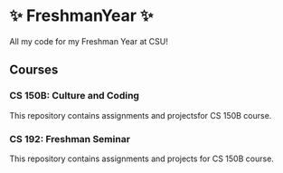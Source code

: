 # :sparkles: FreshmanYear :sparkles: 

All my code for my Freshman Year at CSU!

## Courses

### CS 150B: Culture and Coding
This repository contains assignments and projectsfor CS 150B course.
### CS 192: Freshman Seminar
This repository contains assignments and projects for CS 150B course.
